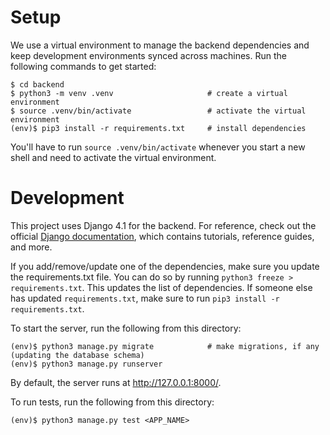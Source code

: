 # Setup

We use a virtual environment to manage the backend dependencies and keep development environments synced across
machines. Run the following commands to get started:

```
$ cd backend
$ python3 -m venv .venv                     # create a virtual environment
$ source .venv/bin/activate                 # activate the virtual environment
(env)$ pip3 install -r requirements.txt     # install dependencies
```

You'll have to run `source .venv/bin/activate` whenever you start a new shell and need to activate the virtual
environment.

# Development

This project uses Django 4.1 for the backend. For reference, check out the official
[Django documentation](https://docs.djangoproject.com/en/4.1/), which contains tutorials, reference guides, and more.

If you add/remove/update one of the dependencies, make sure you update the requirements.txt file. You can do so by
running `python3 freeze > requirements.txt`. This updates the list of dependencies. If someone else has updated
`requirements.txt`, make sure to run `pip3 install -r requirements.txt`.

To start the server, run the following from this directory:

```
(env)$ python3 manage.py migrate            # make migrations, if any (updating the database schema)
(env)$ python3 manage.py runserver
```

By default, the server runs at http://127.0.0.1:8000/.

To run tests, run the following from this directory:

```
(env)$ python3 manage.py test <APP_NAME>
```

